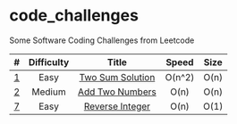 # code_challenges
Some Software Coding Challenges from Leetcode


|  #  | Difficulty | Title | Speed | Size |
| :-: | :--------: | :---: | :----: | :---: |
| [1]() | Easy | [Two Sum Solution](https://github.com/y0dev/code_challenges/blob/main/Easy/Javascript/two_sum.js) |  O(n^2) | O(n)
| [2]() | Medium | [Add Two Numbers](https://github.com/y0dev/code_challenges/blob/main/Medium/Javascript/add_two_numbers.js) |  O(n) | O(n)
| [7]() | Easy | [Reverse Integer](https://github.com/y0dev/code_challenges/blob/main/Easy/Javascript/reverse_num.js) |  O(n) | O(1)